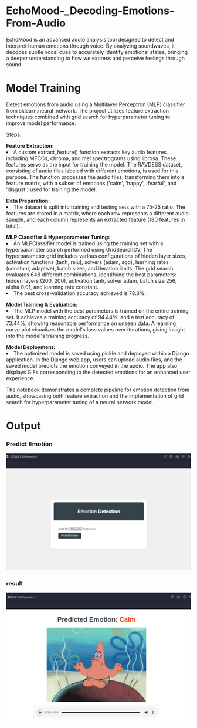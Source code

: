 # EchoMood-_Decoding-Emotions-From-Audio
EchoMood is an advanced audio analysis tool designed to detect and interpret human emotions through voice. By analyzing soundwaves, it decodes subtle vocal cues to accurately identify emotional states, bringing a deeper understanding to how we express and perceive feelings through sound.


# Model Training
Detect emotions from audio using a Multilayer Perceptron (MLP) classifier from sklearn.neural_network. The project utilizes feature extraction techniques combined with grid search for hyperparameter tuning to improve model performance.

Steps:
<dl><b>Feature Extraction:</b>

<li>A custom extract_feature() function extracts key audio features, including MFCCs, chroma, and mel spectrograms using librosa. These features serve as the input for training the model. The RAVDESS dataset, consisting of audio files labeled with different emotions, is used for this purpose.
The function processes the audio files, transforming them into a feature matrix, with a subset of emotions ('calm', 'happy', 'fearful', and 'disgust') used for training the model.</li></dl>
<dl><b>Data Preparation:</b>

<li>The dataset is split into training and testing sets with a 75-25 ratio. The features are stored in a matrix, where each row represents a different audio sample, and each column represents an extracted feature (180 features in total).</li></dl>
<dl><b>MLP Classifier & Hyperparameter Tuning:</b>

<li>An MLPClassifier model is trained using the training set with a hyperparameter search performed using GridSearchCV. The hyperparameter grid includes various configurations of hidden layer sizes, activation functions (tanh, relu), solvers (adam, sgd), learning rates (constant, adaptive), batch sizes, and iteration limits.
The grid search evaluates 648 different combinations, identifying the best parameters: hidden layers (200, 200), activation tanh, solver adam, batch size 256, alpha 0.01, and learning rate constant.</li>
<li>The best cross-validation accuracy achieved is 78.3%.</li></dl>

<dl><b>Model Training & Evaluation:</b>

<li>The MLP model with the best parameters is trained on the entire training set. It achieves a training accuracy of 94.44%, and a test accuracy of 73.44%, showing reasonable performance on unseen data.
A learning curve plot visualizes the model's loss values over iterations, giving insight into the model's training progress.</li></dl>
<dl><b>Model Deployment:</b>

<li>The optimized model is saved using pickle and deployed within a Django application. In the Django web app, users can upload audio files, and the saved model predicts the emotion conveyed in the audio. The app also displays GIFs corresponding to the detected emotions for an enhanced user experience.
</li></dl>
<p>The notebook demonstrates a complete pipeline for emotion detection from audio, showcasing both feature extraction and the implementation of grid search for hyperparameter tuning of a neural network model.</p>


# Output
<h3>Predict Emotion</h3> 

![](https://github.com/Rashid9226/EchoMood-_Decoding-Emotions-From-Audio/blob/main/imgs/predict.PNG)
<br>
<h3>result</h3>  

![](https://github.com/Rashid9226/EchoMood-_Decoding-Emotions-From-Audio/blob/main/imgs/result.PNG)
